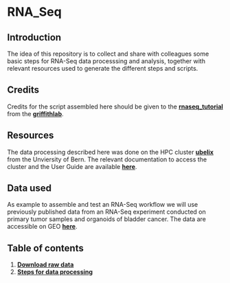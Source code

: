 # RNA_Seq

## Introduction
The idea of this repository is to collect and share with colleagues some basic steps for RNA-Seq data processsing and analysis, together with relevant resources used to generate the different steps and scripts. 

## Credits
Credits for the script assembled here should be given to the [**rnaseq_tutorial**](https://github.com/griffithlab/rnaseq_tutorial) from the [**griffithlab**](https://github.com/griffithlab).

## Resources
The data processing described here was done on the HPC cluster [**ubelix**](https://ubelix.unibe.ch/) from the Unviersity of Bern. The relevant documentation to access the cluster and the User Guide are available [**here**](https://hpc-unibe-ch.github.io/).

## Data used 
As example to assemble and test an RNA-Seq workflow we will use previously published data from an RNA-Seq experiment conducted on primary tumor samples and organoids of bladder cancer. The data are accessible on GEO [**here**](https://www.ncbi.nlm.nih.gov/geo/query/acc.cgi?acc=GSE103990).

## Table of contents
1. [**Download raw data**](https://github.com/eugeniozoni/RNA_Seq/wiki/Download-the-raw-data)
2. [**Steps for data processing**]()
 

